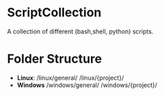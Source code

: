 # ScriptCollection
A collection of different (bash,shell, python) scripts.

# Folder Structure
+ **Linux**:
  /linux/general/
  /linux/{project}/
+ **Windows**
  /windows/general/
  /windows/{project}/
